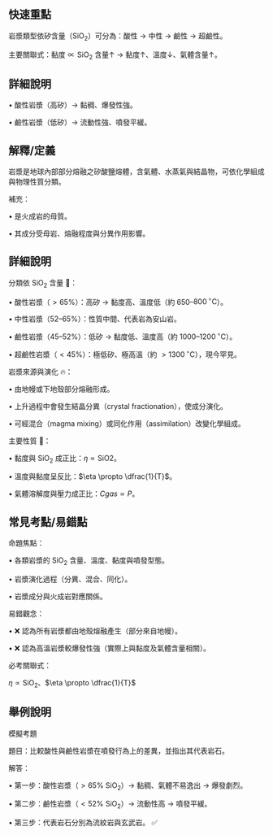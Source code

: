 ## 快速重點

岩漿類型依矽含量（$\mathrm{SiO_2}$）可分為：酸性 → 中性 → 鹼性 → 超鹼性。

主要關聯式：$\text{黏度} \propto \text{SiO}_2$ 含量$\uparrow$ → 黏度$\uparrow$、溫度$\downarrow$、氣體含量$\uparrow$。

## 詳細說明

• 酸性岩漿（高矽）→ 黏稠、爆發性強。

• 鹼性岩漿（低矽）→ 流動性強、噴發平緩。


## 解釋/定義

岩漿是地球內部部分熔融之矽酸鹽熔體，含氣體、水蒸氣與結晶物，可依化學組成與物理性質分類。

補充：

• 是火成岩的母質。

• 其成分受母岩、熔融程度與分異作用影響。


## 詳細說明

分類依 $\mathrm{SiO_2}$ 含量 🌋：

• 酸性岩漿（$>65\%$）：高矽 → 黏度高、溫度低（約 $650$–$800\,^{\circ}\mathrm{C}$）。

• 中性岩漿（$52$–$65\%$）：性質中間、代表岩為安山岩。

• 鹼性岩漿（$45$–$52\%$）：低矽 → 黏度低、溫度高（約 $1000$–$1200\,^{\circ}\mathrm{C}$）。

• 超鹼性岩漿（$<45\%$）：極低矽、極高溫（約 $>1300\,^{\circ}\mathrm{C}$），現今罕見。

岩漿來源與演化 🔥：

• 由地幔或下地殼部分熔融形成。

• 上升過程中會發生結晶分異（crystal fractionation），使成分演化。

• 可經混合（magma mixing）或同化作用（assimilation）改變化學組成。

主要性質 🧪：

• 黏度與 $\mathrm{SiO_2}$ 成正比：$\eta \propto \text{SiO}2$。

• 溫度與黏度呈反比：$\eta \propto \dfrac{1}{T}$。

• 氣體溶解度與壓力成正比：$C{gas} \propto P$。


## 常見考點/易錯點

命題焦點：

• 各類岩漿的 $\mathrm{SiO_2}$ 含量、溫度、黏度與噴發型態。

• 岩漿演化過程（分異、混合、同化）。

• 岩漿成分與火成岩對應關係。

易錯觀念：

• ❌ 認為所有岩漿都由地殼熔融產生（部分來自地幔）。

• ❌ 認為高溫岩漿較爆發性強（實際上與黏度及氣體含量相關）。

必考關聯式：

$\eta \propto \text{SiO}_2$、$\eta \propto \dfrac{1}{T}$


## 舉例說明

模擬考題

題目：比較酸性與鹼性岩漿在噴發行為上的差異，並指出其代表岩石。

解答：

• 第一步：酸性岩漿（$>65\%$ $\mathrm{SiO_2}$）→ 黏稠、氣體不易逸出 → 爆發劇烈。

• 第二步：鹼性岩漿（$<52\%$ $\mathrm{SiO_2}$）→ 流動性高 → 噴發平緩。

• 第三步：代表岩石分別為流紋岩與玄武岩。 ✅

